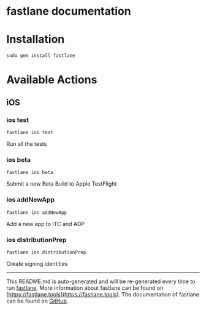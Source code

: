 fastlane documentation
================
# Installation
```
sudo gem install fastlane
```
# Available Actions
## iOS
### ios test
```
fastlane ios test
```
Run all the tests
### ios beta
```
fastlane ios beta
```
Submit a new Beta Build to Apple TestFlight
### ios addNewApp
```
fastlane ios addNewApp
```
Add a new app to ITC and ADP
### ios distributionPrep
```
fastlane ios distributionPrep
```
Create signing identities

----

This README.md is auto-generated and will be re-generated every time to run [fastlane](https://fastlane.tools).
More information about fastlane can be found on [https://fastlane.tools](https://fastlane.tools).
The documentation of fastlane can be found on [GitHub](https://github.com/fastlane/fastlane/tree/master/fastlane).